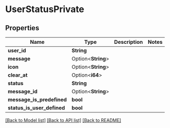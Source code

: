 # UserStatusPrivate

## Properties

Name | Type | Description | Notes
------------ | ------------- | ------------- | -------------
**user_id** | **String** |  | 
**message** | Option<**String**> |  | 
**icon** | Option<**String**> |  | 
**clear_at** | Option<**i64**> |  | 
**status** | **String** |  | 
**message_id** | Option<**String**> |  | 
**message_is_predefined** | **bool** |  | 
**status_is_user_defined** | **bool** |  | 

[[Back to Model list]](../README.md#documentation-for-models) [[Back to API list]](../README.md#documentation-for-api-endpoints) [[Back to README]](../README.md)


